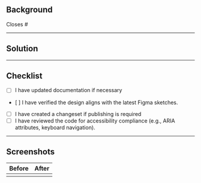 <!---
Thanks for creating a Pull Request! 🎉

✅ Keep your PR as small as possible.
📘 React component guide: https://spor.vy.no/guides/how-to-make-new-react-components
📦 How to make a changeset: https://spor.vy.no/guides/how-to-make-new-react-components#creating-a-pr-and-publish-package
💡 Preferably use Conventional Commits: https://www.conventionalcommits.org/en/v1.0.0/

This template serves as a guideline; feel free to remove sections that do not apply to your pull request.
-->

## Background

Closes # <!-- Github issue number -->

<!-- Why this task is needed, context, and problem it solves -->

---

## Solution

<!-- What has been done and why this approach was chosen -->

---

## Checklist

- [ ] I have updated documentation if necessary
- [ ] I have verified the design aligns with the latest Figma sketches.
- [ ] I have created a changeset if publishing is required
- [ ] I have reviewed the code for accessibility compliance (e.g., ARIA attributes, keyboard navigation).

---

## Screenshots

| Before | After |
| ------ | ----- |
|        |       |
